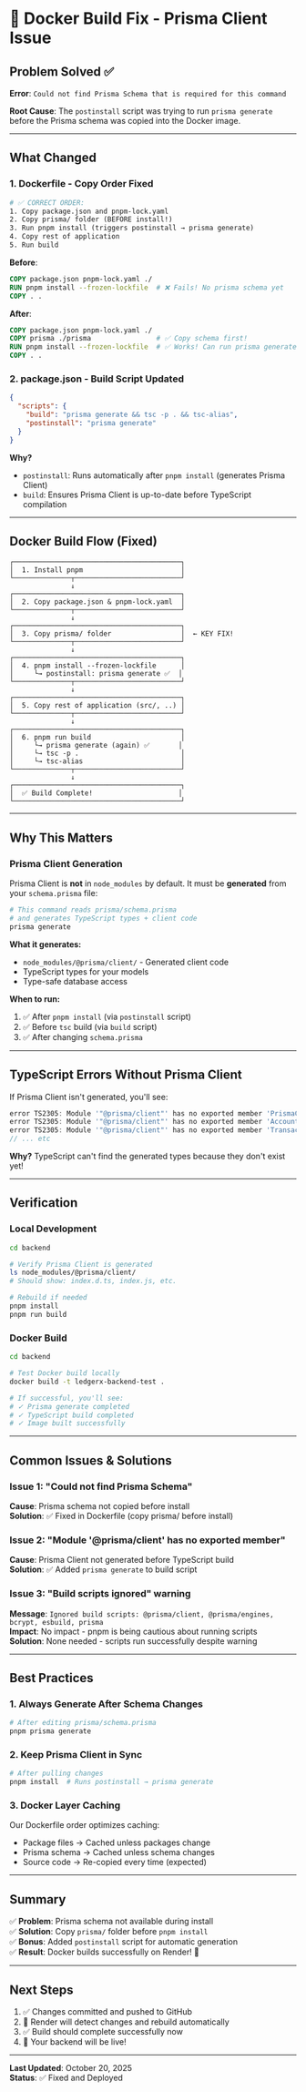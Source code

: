 # 🔧 Docker Build Fix - Prisma Client Issue

## Problem Solved ✅

**Error**: `Could not find Prisma Schema that is required for this command`

**Root Cause**: The `postinstall` script was trying to run `prisma generate` before the Prisma schema was copied into the Docker image.

---

## What Changed

### 1. **Dockerfile** - Copy Order Fixed
```dockerfile
# ✅ CORRECT ORDER:
1. Copy package.json and pnpm-lock.yaml
2. Copy prisma/ folder (BEFORE install!)
3. Run pnpm install (triggers postinstall → prisma generate)
4. Copy rest of application
5. Run build
```

**Before**:
```dockerfile
COPY package.json pnpm-lock.yaml ./
RUN pnpm install --frozen-lockfile  # ❌ Fails! No prisma schema yet
COPY . .
```

**After**:
```dockerfile
COPY package.json pnpm-lock.yaml ./
COPY prisma ./prisma                # ✅ Copy schema first!
RUN pnpm install --frozen-lockfile  # ✅ Works! Can run prisma generate
COPY . .
```

### 2. **package.json** - Build Script Updated
```json
{
  "scripts": {
    "build": "prisma generate && tsc -p . && tsc-alias",
    "postinstall": "prisma generate"
  }
}
```

**Why?**
- `postinstall`: Runs automatically after `pnpm install` (generates Prisma Client)
- `build`: Ensures Prisma Client is up-to-date before TypeScript compilation

---

## Docker Build Flow (Fixed)

```
┌─────────────────────────────────────────┐
│  1. Install pnpm                        │
└──────────────┬──────────────────────────┘
               ↓
┌─────────────────────────────────────────┐
│  2. Copy package.json & pnpm-lock.yaml  │
└──────────────┬──────────────────────────┘
               ↓
┌─────────────────────────────────────────┐
│  3. Copy prisma/ folder                 │  ← KEY FIX!
└──────────────┬──────────────────────────┘
               ↓
┌─────────────────────────────────────────┐
│  4. pnpm install --frozen-lockfile      │
│     └→ postinstall: prisma generate ✅  │
└──────────────┬──────────────────────────┘
               ↓
┌─────────────────────────────────────────┐
│  5. Copy rest of application (src/, ..) │
└──────────────┬──────────────────────────┘
               ↓
┌─────────────────────────────────────────┐
│  6. pnpm run build                      │
│     └→ prisma generate (again) ✅       │
│     └→ tsc -p .                         │
│     └→ tsc-alias                        │
└──────────────┬──────────────────────────┘
               ↓
┌─────────────────────────────────────────┐
│  ✅ Build Complete!                     │
└─────────────────────────────────────────┘
```

---

## Why This Matters

### Prisma Client Generation
Prisma Client is **not** in `node_modules` by default. It must be **generated** from your `schema.prisma` file:

```bash
# This command reads prisma/schema.prisma
# and generates TypeScript types + client code
prisma generate
```

**What it generates:**
- `node_modules/@prisma/client/` - Generated client code
- TypeScript types for your models
- Type-safe database access

**When to run:**
1. ✅ After `pnpm install` (via `postinstall` script)
2. ✅ Before `tsc` build (via `build` script)
3. ✅ After changing `schema.prisma`

---

## TypeScript Errors Without Prisma Client

If Prisma Client isn't generated, you'll see:

```typescript
error TS2305: Module '"@prisma/client"' has no exported member 'PrismaClient'
error TS2305: Module '"@prisma/client"' has no exported member 'Account'
error TS2305: Module '"@prisma/client"' has no exported member 'Transaction'
// ... etc
```

**Why?** TypeScript can't find the generated types because they don't exist yet!

---

## Verification

### Local Development
```bash
cd backend

# Verify Prisma Client is generated
ls node_modules/@prisma/client/
# Should show: index.d.ts, index.js, etc.

# Rebuild if needed
pnpm install
pnpm run build
```

### Docker Build
```bash
cd backend

# Test Docker build locally
docker build -t ledgerx-backend-test .

# If successful, you'll see:
# ✓ Prisma generate completed
# ✓ TypeScript build completed
# ✓ Image built successfully
```

---

## Common Issues & Solutions

### Issue 1: "Could not find Prisma Schema"
**Cause**: Prisma schema not copied before install  
**Solution**: ✅ Fixed in Dockerfile (copy prisma/ before install)

### Issue 2: "Module '@prisma/client' has no exported member"
**Cause**: Prisma Client not generated before TypeScript build  
**Solution**: ✅ Added `prisma generate` to build script

### Issue 3: "Build scripts ignored" warning
**Message**: `Ignored build scripts: @prisma/client, @prisma/engines, bcrypt, esbuild, prisma`  
**Impact**: No impact - pnpm is being cautious about running scripts  
**Solution**: None needed - scripts run successfully despite warning

---

## Best Practices

### 1. **Always Generate After Schema Changes**
```bash
# After editing prisma/schema.prisma
pnpm prisma generate
```

### 2. **Keep Prisma Client in Sync**
```bash
# After pulling changes
pnpm install  # Runs postinstall → prisma generate
```

### 3. **Docker Layer Caching**
Our Dockerfile order optimizes caching:
- Package files → Cached unless packages change
- Prisma schema → Cached unless schema changes
- Source code → Re-copied every time (expected)

---

## Summary

✅ **Problem**: Prisma schema not available during install  
✅ **Solution**: Copy `prisma/` folder before `pnpm install`  
✅ **Bonus**: Added `postinstall` script for automatic generation  
✅ **Result**: Docker builds successfully on Render! 🎉

---

## Next Steps

1. ✅ Changes committed and pushed to GitHub
2. 🚀 Render will detect changes and rebuild automatically
3. ✅ Build should complete successfully now
4. 🎯 Your backend will be live!

---

**Last Updated**: October 20, 2025  
**Status**: ✅ Fixed and Deployed
